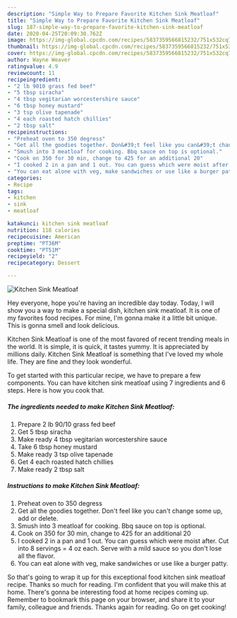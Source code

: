 ```yaml
---
description: "Simple Way to Prepare Favorite Kitchen Sink Meatloaf"
title: "Simple Way to Prepare Favorite Kitchen Sink Meatloaf"
slug: 187-simple-way-to-prepare-favorite-kitchen-sink-meatloaf
date: 2020-04-25T20:09:30.762Z
image: https://img-global.cpcdn.com/recipes/5837359566815232/751x532cq70/kitchen-sink-meatloaf-recipe-main-photo.jpg
thumbnail: https://img-global.cpcdn.com/recipes/5837359566815232/751x532cq70/kitchen-sink-meatloaf-recipe-main-photo.jpg
cover: https://img-global.cpcdn.com/recipes/5837359566815232/751x532cq70/kitchen-sink-meatloaf-recipe-main-photo.jpg
author: Wayne Weaver
ratingvalue: 4.9
reviewcount: 11
recipeingredient:
- "2 lb 9010 grass fed beef"
- "5 tbsp siracha"
- "4 tbsp vegitarian worcestershire sauce"
- "6 tbsp honey mustard"
- "3 tsp olive tapenade"
- "4 each roasted hatch chillies"
- "2 tbsp salt"
recipeinstructions:
- "Preheat oven to 350 degress"
- "Get all the goodies together. Don&#39;t feel like you can&#39;t change some up, add or delete."
- "Smush into 3 meatloaf for cooking. Bbq sauce on top is optional."
- "Cook on 350 for 30 min, change to 425 for an additional 20"
- "I cooked 2 in a pan and 1 out. You can guess which were moist after. Cut into 8 servings = 4 oz each. Serve with a mild sauce so you don&#39;t lose all the flavor."
- "You can eat alone with veg, make sandwiches or use like a burger patty."
categories:
- Recipe
tags:
- kitchen
- sink
- meatloaf

katakunci: kitchen sink meatloaf 
nutrition: 118 calories
recipecuisine: American
preptime: "PT36M"
cooktime: "PT51M"
recipeyield: "2"
recipecategory: Dessert

---
```



![Kitchen Sink Meatloaf](https://img-global.cpcdn.com/recipes/5837359566815232/751x532cq70/kitchen-sink-meatloaf-recipe-main-photo.jpg)

Hey everyone, hope you're having an incredible day today. Today, I will show you a way to make a special dish, kitchen sink meatloaf. It is one of my favorites food recipes. For mine, I'm gonna make it a little bit unique. This is gonna smell and look delicious.



Kitchen Sink Meatloaf is one of the most favored of recent trending meals in the world. It is simple, it is quick, it tastes yummy. It is appreciated by millions daily. Kitchen Sink Meatloaf is something that I've loved my whole life. They are fine and they look wonderful.


To get started with this particular recipe, we have to prepare a few components. You can have kitchen sink meatloaf using 7 ingredients and 6 steps. Here is how you cook that.

##### The ingredients needed to make Kitchen Sink Meatloaf:

1. Prepare 2 lb 90/10 grass fed beef
1. Get 5 tbsp siracha
1. Make ready 4 tbsp vegitarian worcestershire sauce
1. Take 6 tbsp honey mustard
1. Make ready 3 tsp olive tapenade
1. Get 4 each roasted hatch chillies
1. Make ready 2 tbsp salt




##### Instructions to make Kitchen Sink Meatloaf:

1. Preheat oven to 350 degress
1. Get all the goodies together. Don&#39;t feel like you can&#39;t change some up, add or delete.
1. Smush into 3 meatloaf for cooking. Bbq sauce on top is optional.
1. Cook on 350 for 30 min, change to 425 for an additional 20
1. I cooked 2 in a pan and 1 out. You can guess which were moist after. Cut into 8 servings = 4 oz each. Serve with a mild sauce so you don&#39;t lose all the flavor.
1. You can eat alone with veg, make sandwiches or use like a burger patty.




So that's going to wrap it up for this exceptional food kitchen sink meatloaf recipe. Thanks so much for reading. I'm confident that you will make this at home. There's gonna be interesting food at home recipes coming up. Remember to bookmark this page on your browser, and share it to your family, colleague and friends. Thanks again for reading. Go on get cooking!
